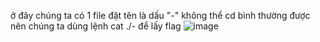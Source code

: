 ở đây chúng ta có 1 file đặt tên là dấu "-"
không thể cd bình thường được nên chúng ta dùng lệnh cat ./- để lấy flag
![image](https://github.com/PhanTrung2012/overthewire/assets/121162586/39ac7944-a4ae-489c-96cf-e1ea6e6fc63e)
